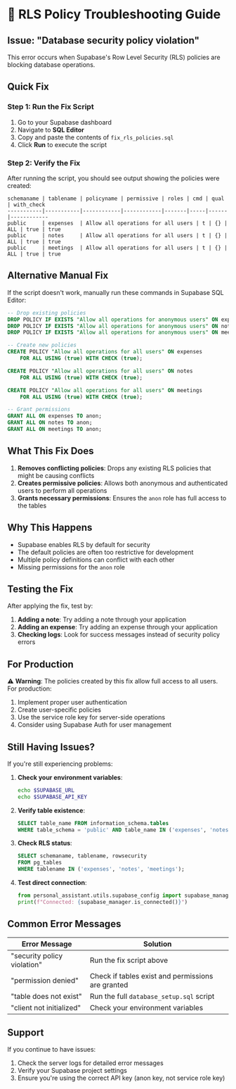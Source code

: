 # 🔧 RLS Policy Troubleshooting Guide

## Issue: "Database security policy violation"

This error occurs when Supabase's Row Level Security (RLS) policies are blocking database operations.

## Quick Fix

### Step 1: Run the Fix Script
1. Go to your Supabase dashboard
2. Navigate to **SQL Editor**
3. Copy and paste the contents of `fix_rls_policies.sql`
4. Click **Run** to execute the script

### Step 2: Verify the Fix
After running the script, you should see output showing the policies were created:
```
schemaname | tablename | policyname | permissive | roles | cmd | qual | with_check
-----------|-----------|------------|------------|-------|-----|------|------------
public     | expenses  | Allow all operations for all users | t | {} | ALL | true | true
public     | notes     | Allow all operations for all users | t | {} | ALL | true | true
public     | meetings  | Allow all operations for all users | t | {} | ALL | true | true
```

## Alternative Manual Fix

If the script doesn't work, manually run these commands in Supabase SQL Editor:

```sql
-- Drop existing policies
DROP POLICY IF EXISTS "Allow all operations for anonymous users" ON expenses;
DROP POLICY IF EXISTS "Allow all operations for anonymous users" ON notes;
DROP POLICY IF EXISTS "Allow all operations for anonymous users" ON meetings;

-- Create new policies
CREATE POLICY "Allow all operations for all users" ON expenses 
    FOR ALL USING (true) WITH CHECK (true);

CREATE POLICY "Allow all operations for all users" ON notes 
    FOR ALL USING (true) WITH CHECK (true);

CREATE POLICY "Allow all operations for all users" ON meetings 
    FOR ALL USING (true) WITH CHECK (true);

-- Grant permissions
GRANT ALL ON expenses TO anon;
GRANT ALL ON notes TO anon;
GRANT ALL ON meetings TO anon;
```

## What This Fix Does

1. **Removes conflicting policies**: Drops any existing RLS policies that might be causing conflicts
2. **Creates permissive policies**: Allows both anonymous and authenticated users to perform all operations
3. **Grants necessary permissions**: Ensures the `anon` role has full access to the tables

## Why This Happens

- Supabase enables RLS by default for security
- The default policies are often too restrictive for development
- Multiple policy definitions can conflict with each other
- Missing permissions for the `anon` role

## Testing the Fix

After applying the fix, test by:

1. **Adding a note**: Try adding a note through your application
2. **Adding an expense**: Try adding an expense through your application
3. **Checking logs**: Look for success messages instead of security policy errors

## For Production

⚠️ **Warning**: The policies created by this fix allow full access to all users. For production:

1. Implement proper user authentication
2. Create user-specific policies
3. Use the service role key for server-side operations
4. Consider using Supabase Auth for user management

## Still Having Issues?

If you're still experiencing problems:

1. **Check your environment variables**:
   ```bash
   echo $SUPABASE_URL
   echo $SUPABASE_API_KEY
   ```

2. **Verify table existence**:
   ```sql
   SELECT table_name FROM information_schema.tables 
   WHERE table_schema = 'public' AND table_name IN ('expenses', 'notes', 'meetings');
   ```

3. **Check RLS status**:
   ```sql
   SELECT schemaname, tablename, rowsecurity 
   FROM pg_tables 
   WHERE tablename IN ('expenses', 'notes', 'meetings');
   ```

4. **Test direct connection**:
   ```python
   from personal_assistant.utils.supabase_config import supabase_manager
   print(f"Connected: {supabase_manager.is_connected()}")
   ```

## Common Error Messages

| Error Message | Solution |
|---------------|----------|
| "security policy violation" | Run the fix script above |
| "permission denied" | Check if tables exist and permissions are granted |
| "table does not exist" | Run the full `database_setup.sql` script |
| "client not initialized" | Check your environment variables |

## Support

If you continue to have issues:
1. Check the server logs for detailed error messages
2. Verify your Supabase project settings
3. Ensure you're using the correct API key (anon key, not service role key) 